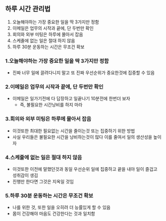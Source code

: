 ## 하루 시간 관리법
1. 오늘해야하는 가장 중요한 일을 딱 3가지만 정함
2. 이메일은 업무의 시작과 끝에, 단 두번만 확인
3. 회의와 외부 미팅은 하루에 몰아서 잡음
4. 스케줄에 없는 일은 절대 하지 않음
5. 하루 30분 운동하는 시간은 무조건 확보

### 1.오늘해야하는 가장 중요한 일을 딱 3가지만 정함
- 진짜 너무 일에 끌려다니지 말고 또 진짜 우선순위가 중요한것에 집중할 수 있음
### 2.이메일은 업무의 시작과 끝에, 단 두번만 확인
- 이메일은 일가기전에 다 답장하고 일끝나기 10분전에 한번더 보자
  - 즉, 불필요한 시간낭비를 하지 마라
### 3.회의와 외부 미팅은 하루에 몰아서 잡음
- 이것또한 최대한 필요없는 시간을 줄이는것 또는 집중하기 위한 방법
- 사실 우리들은 불필요한 시간을 낭비하는것이 많다 이를 줄여서 일의 생산성을 높이자
### 4.스케줄에 없는 일은 절대 하지 않음
- 이것또한 이전에 말했던것과 동일 우선순위 일에 집중하고 끝을 내야 일이 즐겁고 성취감이 생김
- 진행만 한다면 그것은 지옥일 것임
### 5.하루 30분 운동하는 시간은 무조건 확보
- 나를 위한 것, 또한 일을 오히려 더 능률있게 할 수 있음
- 몸이 건강해야 마음도 건강한다는 것과 일치함
